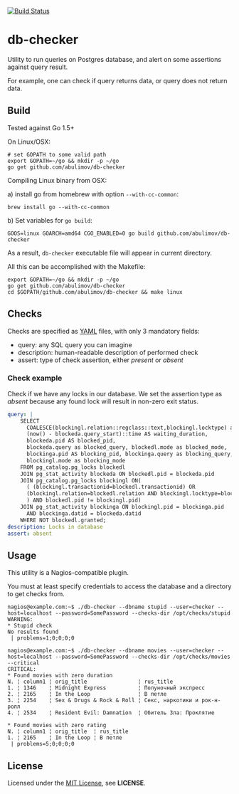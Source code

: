 [![Build Status](https://travis-ci.org/abulimov/db-checker.svg?branch=master)](https://travis-ci.org/abulimov/db-checker)

# db-checker

Utility to run queries on Postgres database, and alert on some assertions against
query result.

For example, one can check if query returns data, or query does not return data.

## Build

Tested against Go 1.5+

On Linux/OSX:

```
# set GOPATH to some valid path
export GOPATH=~/go && mkdir -p ~/go
go get github.com/abulimov/db-checker
```

Compiling Linux binary from OSX:

a) install go from homebrew with option `--with-cc-common`:
```
brew install go --with-cc-common
```

b) Set variables for `go build`:
```
GOOS=linux GOARCH=amd64 CGO_ENABLED=0 go build github.com/abulimov/db-checker
```

As a result, `db-checker` executable file will appear in current directory.

All this can be accomplished with the Makefile:
```
export GOPATH=~/go && mkdir -p ~/go
go get github.com/abulimov/db-checker
cd $GOPATH/github.com/abulimov/db-checker && make linux
```

## Checks

Checks are specified as [YAML](http://www.yaml.org) files,
with only 3 mandatory fields:

* query: any SQL query you can imagine
* description: human-readable description of performed check
* assert: type of check assertion, either *present* or *absent*

### Check example

Check if we have any locks in our database.
We set the assertion type as *absent* because any found lock will result in
non-zero exit status.

```yaml
query: |
    SELECT
      COALESCE(blockingl.relation::regclass::text,blockingl.locktype) as locked_item,
      (now() - blockeda.query_start)::time AS waiting_duration,
      blockeda.pid AS blocked_pid,
      blockeda.query as blocked_query, blockedl.mode as blocked_mode,
      blockinga.pid AS blocking_pid, blockinga.query as blocking_query,
      blockingl.mode as blocking_mode
    FROM pg_catalog.pg_locks blockedl
    JOIN pg_stat_activity blockeda ON blockedl.pid = blockeda.pid
    JOIN pg_catalog.pg_locks blockingl ON(
      ( (blockingl.transactionid=blockedl.transactionid) OR
      (blockingl.relation=blockedl.relation AND blockingl.locktype=blockedl.locktype)
      ) AND blockedl.pid != blockingl.pid)
    JOIN pg_stat_activity blockinga ON blockingl.pid = blockinga.pid
      AND blockinga.datid = blockeda.datid
    WHERE NOT blockedl.granted;
description: Locks in database
assert: absent
```

## Usage

This utility is a Nagios-compatible plugin.

You must at least specify credentials to access the database and a directory
to get checks from.

```console
nagios@example.com:~$ ./db-checker --dbname stupid --user=checker --host=localhost --password=SomePassword --checks-dir /opt/checks/stupid
WARNING:
* Stupid check
No results found
 | problems=1;0;0;0;0

nagios@example.com:~$ ./db-checker --dbname movies --user=checker --host=localhost --password=SomePassword --checks-dir /opt/checks/movies --critical
CRITICAL:
* Found movies with zero duration
N. ¦ column1 ¦ orig_title                ¦ rus_title
1. ¦ 1346    ¦ Midnight Express          ¦ Полуночный экспресс
2. ¦ 2165    ¦ In the Loop               ¦ В петле
3. ¦ 2254    ¦ Sex & Drugs & Rock & Roll ¦ Секс, наркотики и рок-н-ролл
4. ¦ 2534    ¦ Resident Evil: Damnation  ¦ Обитель Зла: Проклятие

* Found movies with zero rating
N. ¦ column1 ¦ orig_title  ¦ rus_title
1. ¦ 2165    ¦ In the Loop ¦ В петле
 | problems=5;0;0;0;0
```

## License

Licensed under the [MIT License](http://opensource.org/licenses/MIT),
see **LICENSE**.
